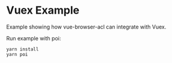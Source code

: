 # Vuex Example

Example showing how vue-browser-acl can integrate with Vuex.

Run example with poi:

```
yarn install
yarn poi
```
